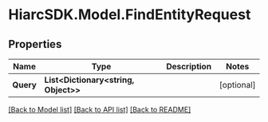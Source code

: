 # HiarcSDK.Model.FindEntityRequest
## Properties

Name | Type | Description | Notes
------------ | ------------- | ------------- | -------------
**Query** | **List&lt;Dictionary&lt;string, Object&gt;&gt;** |  | [optional] 

[[Back to Model list]](../README.md#documentation-for-models) [[Back to API list]](../README.md#documentation-for-api-endpoints) [[Back to README]](../README.md)

